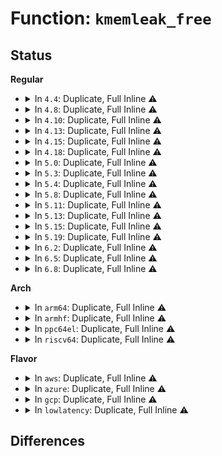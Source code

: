 # Function: <code>kmemleak_free</code>

## Status
<b>Regular</b>
<ul>
<li>
<details>
<summary>In <code>4.4</code>: Duplicate, Full Inline ⚠️</summary>

**Collision:** Static Duplication

**Inline:** Full

**Transformation:** False

**Instances:**

```
In mm/percpu.c (0)
Location: include/linux/kmemleak.h:79
Inline: True
```
```
In mm/vmalloc.c (0)
Location: include/linux/kmemleak.h:79
Inline: True
```
```
In mm/slub.c (0)
Location: include/linux/kmemleak.h:79
Inline: True
```
```
In block/blk-mq.c (0)
Location: include/linux/kmemleak.h:79
Inline: True
```
```
In lib/scatterlist.c (0)
Location: include/linux/kmemleak.h:79
Inline: True
```
</details>
</li>
<li>
<details>
<summary>In <code>4.8</code>: Duplicate, Full Inline ⚠️</summary>

**Collision:** Static Duplication

**Inline:** Full

**Transformation:** False

**Instances:**

```
In mm/percpu.c (0)
Location: include/linux/kmemleak.h:79
Inline: True
```
```
In mm/vmalloc.c (0)
Location: include/linux/kmemleak.h:79
Inline: True
```
```
In mm/slub.c (0)
Location: include/linux/kmemleak.h:79
Inline: True
```
```
In block/blk-mq.c (0)
Location: include/linux/kmemleak.h:79
Inline: True
```
```
In lib/scatterlist.c (0)
Location: include/linux/kmemleak.h:79
Inline: True
```
</details>
</li>
<li>
<details>
<summary>In <code>4.10</code>: Duplicate, Full Inline ⚠️</summary>

**Collision:** Static Duplication

**Inline:** Full

**Transformation:** False

**Instances:**

```
In mm/percpu.c (0)
Location: include/linux/kmemleak.h:84
Inline: True
```
```
In mm/vmalloc.c (0)
Location: include/linux/kmemleak.h:84
Inline: True
```
```
In mm/slub.c (0)
Location: include/linux/kmemleak.h:84
Inline: True
```
```
In block/blk-mq.c (0)
Location: include/linux/kmemleak.h:84
Inline: True
```
```
In lib/scatterlist.c (0)
Location: include/linux/kmemleak.h:84
Inline: True
```
```
In drivers/iommu/amd_iommu_init.c (0)
Location: include/linux/kmemleak.h:84
Inline: True
```
</details>
</li>
<li>
<details>
<summary>In <code>4.13</code>: Duplicate, Full Inline ⚠️</summary>

**Collision:** Static Duplication

**Inline:** Full

**Transformation:** False

**Instances:**

```
In mm/percpu.c (0)
Location: include/linux/kmemleak.h:91
Inline: True
```
```
In mm/vmalloc.c (0)
Location: include/linux/kmemleak.h:91
Inline: True
```
```
In mm/slub.c (0)
Location: include/linux/kmemleak.h:91
Inline: True
```
```
In block/blk-mq.c (0)
Location: include/linux/kmemleak.h:91
Inline: True
```
```
In lib/scatterlist.c (0)
Location: include/linux/kmemleak.h:91
Inline: True
```
```
In drivers/iommu/amd_iommu_init.c (0)
Location: include/linux/kmemleak.h:91
Inline: True
```
</details>
</li>
<li>
<details>
<summary>In <code>4.15</code>: Duplicate, Full Inline ⚠️</summary>

**Collision:** Static Duplication

**Inline:** Full

**Transformation:** False

**Instances:**

```
In mm/percpu.c (0)
Location: include/linux/kmemleak.h:91
Inline: True
```
```
In mm/vmalloc.c (0)
Location: include/linux/kmemleak.h:91
Inline: True
```
```
In mm/slub.c (0)
Location: include/linux/kmemleak.h:91
Inline: True
```
```
In block/blk-mq.c (0)
Location: include/linux/kmemleak.h:91
Inline: True
```
```
In lib/scatterlist.c (0)
Location: include/linux/kmemleak.h:91
Inline: True
```
```
In drivers/iommu/amd_iommu_init.c (0)
Location: include/linux/kmemleak.h:91
Inline: True
```
</details>
</li>
<li>
<details>
<summary>In <code>4.18</code>: Duplicate, Full Inline ⚠️</summary>

**Collision:** Static Duplication

**Inline:** Full

**Transformation:** False

**Instances:**

```
In mm/percpu.c (0)
Location: include/linux/kmemleak.h:91
Inline: True
```
```
In mm/vmalloc.c (0)
Location: include/linux/kmemleak.h:91
Inline: True
```
```
In mm/slub.c (0)
Location: include/linux/kmemleak.h:91
Inline: True
```
```
In block/blk-mq.c (0)
Location: include/linux/kmemleak.h:91
Inline: True
```
```
In lib/scatterlist.c (0)
Location: include/linux/kmemleak.h:91
Inline: True
```
```
In drivers/iommu/amd_iommu_init.c (0)
Location: include/linux/kmemleak.h:91
Inline: True
```
</details>
</li>
<li>
<details>
<summary>In <code>5.0</code>: Duplicate, Full Inline ⚠️</summary>

**Collision:** Static Duplication

**Inline:** Full

**Transformation:** False

**Instances:**

```
In mm/percpu.c (0)
Location: include/linux/kmemleak.h:91
Inline: True
```
```
In mm/vmalloc.c (0)
Location: include/linux/kmemleak.h:91
Inline: True
```
```
In mm/slub.c (0)
Location: include/linux/kmemleak.h:91
Inline: True
```
```
In block/blk-mq.c (0)
Location: include/linux/kmemleak.h:91
Inline: True
```
```
In lib/scatterlist.c (0)
Location: include/linux/kmemleak.h:91
Inline: True
```
```
In drivers/iommu/amd_iommu_init.c (0)
Location: include/linux/kmemleak.h:91
Inline: True
```
```
In net/core/neighbour.c (0)
Location: include/linux/kmemleak.h:91
Inline: True
```
</details>
</li>
<li>
<details>
<summary>In <code>5.3</code>: Duplicate, Full Inline ⚠️</summary>

**Collision:** Static Duplication

**Inline:** Full

**Transformation:** False

**Instances:**

```
In mm/percpu.c (0)
Location: include/linux/kmemleak.h:79
Inline: True
```
```
In mm/vmalloc.c (0)
Location: include/linux/kmemleak.h:79
Inline: True
```
```
In mm/slub.c (0)
Location: include/linux/kmemleak.h:79
Inline: True
```
```
In block/blk-mq.c (0)
Location: include/linux/kmemleak.h:79
Inline: True
```
```
In lib/scatterlist.c (0)
Location: include/linux/kmemleak.h:79
Inline: True
```
```
In drivers/iommu/amd_iommu_init.c (0)
Location: include/linux/kmemleak.h:79
Inline: True
```
```
In net/core/neighbour.c (0)
Location: include/linux/kmemleak.h:79
Inline: True
```
</details>
</li>
<li>
<details>
<summary>In <code>5.4</code>: Duplicate, Full Inline ⚠️</summary>

**Collision:** Static Duplication

**Inline:** Full

**Transformation:** False

**Instances:**

```
In mm/percpu.c (0)
Location: include/linux/kmemleak.h:79
Inline: True
```
```
In mm/vmalloc.c (0)
Location: include/linux/kmemleak.h:79
Inline: True
```
```
In mm/slub.c (0)
Location: include/linux/kmemleak.h:79
Inline: True
```
```
In block/blk-mq.c (0)
Location: include/linux/kmemleak.h:79
Inline: True
```
```
In lib/scatterlist.c (0)
Location: include/linux/kmemleak.h:79
Inline: True
```
```
In lib/generic-radix-tree.c (0)
Location: include/linux/kmemleak.h:79
Inline: True
```
```
In drivers/iommu/amd_iommu_init.c (0)
Location: include/linux/kmemleak.h:79
Inline: True
```
```
In net/core/neighbour.c (0)
Location: include/linux/kmemleak.h:79
Inline: True
```
</details>
</li>
<li>
<details>
<summary>In <code>5.8</code>: Duplicate, Full Inline ⚠️</summary>

**Collision:** Static Duplication

**Inline:** Full

**Transformation:** False

**Instances:**

```
In mm/percpu.c (0)
Location: include/linux/kmemleak.h:79
Inline: True
```
```
In mm/vmalloc.c (0)
Location: include/linux/kmemleak.h:79
Inline: True
```
```
In mm/slub.c (0)
Location: include/linux/kmemleak.h:79
Inline: False
```
```
In block/blk-mq.c (0)
Location: include/linux/kmemleak.h:79
Inline: True
```
```
In lib/scatterlist.c (0)
Location: include/linux/kmemleak.h:79
Inline: True
```
```
In lib/generic-radix-tree.c (0)
Location: include/linux/kmemleak.h:79
Inline: True
```
```
In drivers/iommu/amd/init.c (0)
Location: include/linux/kmemleak.h:79
Inline: True
```
```
In net/core/neighbour.c (0)
Location: include/linux/kmemleak.h:79
Inline: True
```
</details>
</li>
<li>
<details>
<summary>In <code>5.11</code>: Duplicate, Full Inline ⚠️</summary>

**Collision:** Static Duplication

**Inline:** Full

**Transformation:** False

**Instances:**

```
In mm/percpu.c (0)
Location: include/linux/kmemleak.h:79
Inline: True
```
```
In mm/vmalloc.c (0)
Location: include/linux/kmemleak.h:79
Inline: True
```
```
In mm/slub.c (0)
Location: include/linux/kmemleak.h:79
Inline: False
```
```
In block/blk-mq.c (0)
Location: include/linux/kmemleak.h:79
Inline: True
```
```
In lib/scatterlist.c (0)
Location: include/linux/kmemleak.h:79
Inline: True
```
```
In lib/generic-radix-tree.c (0)
Location: include/linux/kmemleak.h:79
Inline: True
```
```
In drivers/iommu/amd/init.c (0)
Location: include/linux/kmemleak.h:79
Inline: True
```
```
In net/core/neighbour.c (0)
Location: include/linux/kmemleak.h:79
Inline: True
```
</details>
</li>
<li>
<details>
<summary>In <code>5.13</code>: Duplicate, Full Inline ⚠️</summary>

**Collision:** Static Duplication

**Inline:** Full

**Transformation:** False

**Instances:**

```
In mm/percpu.c (0)
Location: include/linux/kmemleak.h:79
Inline: True
```
```
In mm/vmalloc.c (0)
Location: include/linux/kmemleak.h:79
Inline: True
```
```
In mm/slub.c (0)
Location: include/linux/kmemleak.h:79
Inline: False
```
```
In block/blk-mq.c (0)
Location: include/linux/kmemleak.h:79
Inline: True
```
```
In lib/scatterlist.c (0)
Location: include/linux/kmemleak.h:79
Inline: True
```
```
In lib/generic-radix-tree.c (0)
Location: include/linux/kmemleak.h:79
Inline: True
```
```
In drivers/iommu/amd/init.c (0)
Location: include/linux/kmemleak.h:79
Inline: True
```
```
In net/core/neighbour.c (0)
Location: include/linux/kmemleak.h:79
Inline: True
```
</details>
</li>
<li>
<details>
<summary>In <code>5.15</code>: Duplicate, Full Inline ⚠️</summary>

**Collision:** Static Duplication

**Inline:** Full

**Transformation:** False

**Instances:**

```
In kernel/trace/tracing_map.c (0)
Location: include/linux/kmemleak.h:79
Inline: True
```
```
In mm/percpu.c (0)
Location: include/linux/kmemleak.h:79
Inline: True
```
```
In mm/vmalloc.c (0)
Location: include/linux/kmemleak.h:79
Inline: True
```
```
In mm/slub.c (0)
Location: include/linux/kmemleak.h:79
Inline: False
```
```
In mm/kfence/core.c (0)
Location: include/linux/kmemleak.h:79
Inline: True
```
```
In block/blk-mq.c (0)
Location: include/linux/kmemleak.h:79
Inline: True
```
```
In lib/scatterlist.c (0)
Location: include/linux/kmemleak.h:79
Inline: True
```
```
In lib/generic-radix-tree.c (0)
Location: include/linux/kmemleak.h:79
Inline: True
```
```
In drivers/iommu/amd/init.c (0)
Location: include/linux/kmemleak.h:79
Inline: True
```
```
In net/core/neighbour.c (0)
Location: include/linux/kmemleak.h:79
Inline: True
```
</details>
</li>
<li>
<details>
<summary>In <code>5.19</code>: Duplicate, Full Inline ⚠️</summary>

**Collision:** Static Duplication

**Inline:** Full

**Transformation:** False

**Instances:**

```
In kernel/trace/tracing_map.c (0)
Location: include/linux/kmemleak.h:79
Inline: True
```
```
In mm/vmalloc.c (0)
Location: include/linux/kmemleak.h:79
Inline: True
```
```
In mm/slub.c (0)
Location: include/linux/kmemleak.h:79
Inline: False
```
```
In mm/kfence/core.c (0)
Location: include/linux/kmemleak.h:79
Inline: True
```
```
In block/blk-mq.c (0)
Location: include/linux/kmemleak.h:79
Inline: True
```
```
In lib/scatterlist.c (0)
Location: include/linux/kmemleak.h:79
Inline: True
```
```
In lib/generic-radix-tree.c (0)
Location: include/linux/kmemleak.h:79
Inline: True
```
```
In drivers/iommu/amd/init.c (0)
Location: include/linux/kmemleak.h:79
Inline: True
```
```
In net/core/neighbour.c (0)
Location: include/linux/kmemleak.h:79
Inline: True
```
</details>
</li>
<li>
<details>
<summary>In <code>6.2</code>: Duplicate, Full Inline ⚠️</summary>

**Collision:** Static Duplication

**Inline:** Full

**Transformation:** False

**Instances:**

```
In kernel/trace/tracing_map.c (0)
Location: include/linux/kmemleak.h:78
Inline: True
```
```
In mm/slab_common.c (0)
Location: include/linux/kmemleak.h:78
Inline: True
```
```
In mm/vmalloc.c (0)
Location: include/linux/kmemleak.h:78
Inline: True
```
```
In mm/kfence/core.c (0)
Location: include/linux/kmemleak.h:78
Inline: True
```
```
In block/blk-mq.c (0)
Location: include/linux/kmemleak.h:78
Inline: True
```
```
In lib/scatterlist.c (0)
Location: include/linux/kmemleak.h:78
Inline: True
```
```
In lib/generic-radix-tree.c (0)
Location: include/linux/kmemleak.h:78
Inline: True
```
```
In drivers/iommu/amd/init.c (0)
Location: include/linux/kmemleak.h:78
Inline: True
```
```
In net/core/neighbour.c (0)
Location: include/linux/kmemleak.h:78
Inline: True
```
</details>
</li>
<li>
<details>
<summary>In <code>6.5</code>: Duplicate, Full Inline ⚠️</summary>

**Collision:** Static Duplication

**Inline:** Full

**Transformation:** False

**Instances:**

```
In kernel/trace/tracing_map.c (0)
Location: include/linux/kmemleak.h:78
Inline: True
```
```
In mm/slab_common.c (0)
Location: include/linux/kmemleak.h:78
Inline: True
```
```
In mm/vmalloc.c (0)
Location: include/linux/kmemleak.h:78
Inline: True
```
```
In block/blk-mq.c (0)
Location: include/linux/kmemleak.h:78
Inline: True
```
```
In lib/scatterlist.c (0)
Location: include/linux/kmemleak.h:78
Inline: True
```
```
In lib/generic-radix-tree.c (0)
Location: include/linux/kmemleak.h:78
Inline: True
```
```
In drivers/iommu/amd/init.c (0)
Location: include/linux/kmemleak.h:78
Inline: True
```
```
In net/core/neighbour.c (0)
Location: include/linux/kmemleak.h:78
Inline: True
```
</details>
</li>
<li>
<details>
<summary>In <code>6.8</code>: Duplicate, Full Inline ⚠️</summary>

**Collision:** Static Duplication

**Inline:** Full

**Transformation:** False

**Instances:**

```
In kernel/trace/trace.c (0)
Location: include/linux/kmemleak.h:78
Inline: True
```
```
In kernel/trace/tracing_map.c (0)
Location: include/linux/kmemleak.h:78
Inline: True
```
```
In mm/vmalloc.c (0)
Location: include/linux/kmemleak.h:78
Inline: True
```
```
In mm/slub.c (0)
Location: include/linux/kmemleak.h:78
Inline: True
```
```
In block/blk-mq.c (0)
Location: include/linux/kmemleak.h:78
Inline: True
```
```
In lib/scatterlist.c (0)
Location: include/linux/kmemleak.h:78
Inline: True
```
```
In lib/generic-radix-tree.c (0)
Location: include/linux/kmemleak.h:78
Inline: True
```
```
In drivers/iommu/amd/init.c (0)
Location: include/linux/kmemleak.h:78
Inline: True
```
```
In net/core/neighbour.c (0)
Location: include/linux/kmemleak.h:78
Inline: True
```
</details>
</li>
</ul>
<b>Arch</b>
<ul>
<li>
<details>
<summary>In <code>arm64</code>: Duplicate, Full Inline ⚠️</summary>

**Collision:** Static Duplication

**Inline:** Full

**Transformation:** False

**Instances:**

```
In mm/percpu.c (0)
Location: include/linux/kmemleak.h:79
Inline: True
```
```
In mm/vmalloc.c (0)
Location: include/linux/kmemleak.h:79
Inline: True
```
```
In mm/slub.c (0)
Location: include/linux/kmemleak.h:79
Inline: True
```
```
In block/blk-mq.c (0)
Location: include/linux/kmemleak.h:79
Inline: True
```
```
In lib/scatterlist.c (0)
Location: include/linux/kmemleak.h:79
Inline: True
```
```
In lib/generic-radix-tree.c (0)
Location: include/linux/kmemleak.h:79
Inline: True
```
```
In net/core/neighbour.c (0)
Location: include/linux/kmemleak.h:79
Inline: True
```
</details>
</li>
<li>
<details>
<summary>In <code>armhf</code>: Duplicate, Full Inline ⚠️</summary>

**Collision:** Static Duplication

**Inline:** Full

**Transformation:** False

**Instances:**

```
In mm/percpu.c (0)
Location: include/linux/kmemleak.h:79
Inline: True
```
```
In mm/vmalloc.c (0)
Location: include/linux/kmemleak.h:79
Inline: True
```
```
In mm/slub.c (0)
Location: include/linux/kmemleak.h:79
Inline: False
```
```
In block/blk-mq.c (0)
Location: include/linux/kmemleak.h:79
Inline: True
```
```
In lib/scatterlist.c (0)
Location: include/linux/kmemleak.h:79
Inline: True
```
```
In lib/generic-radix-tree.c (0)
Location: include/linux/kmemleak.h:79
Inline: True
```
```
In net/core/neighbour.c (0)
Location: include/linux/kmemleak.h:79
Inline: True
```
</details>
</li>
<li>
<details>
<summary>In <code>ppc64el</code>: Duplicate, Full Inline ⚠️</summary>

**Collision:** Static Duplication

**Inline:** Full

**Transformation:** False

**Instances:**

```
In mm/percpu.c (0)
Location: include/linux/kmemleak.h:79
Inline: True
```
```
In mm/vmalloc.c (0)
Location: include/linux/kmemleak.h:79
Inline: True
```
```
In mm/slub.c (0)
Location: include/linux/kmemleak.h:79
Inline: True
```
```
In block/blk-mq.c (0)
Location: include/linux/kmemleak.h:79
Inline: True
```
```
In lib/scatterlist.c (0)
Location: include/linux/kmemleak.h:79
Inline: True
```
```
In lib/generic-radix-tree.c (0)
Location: include/linux/kmemleak.h:79
Inline: True
```
```
In net/core/neighbour.c (0)
Location: include/linux/kmemleak.h:79
Inline: True
```
</details>
</li>
<li>
<details>
<summary>In <code>riscv64</code>: Duplicate, Full Inline ⚠️</summary>

**Collision:** Static Duplication

**Inline:** Full

**Transformation:** False

**Instances:**

```
In mm/percpu.c (0)
Location: include/linux/kmemleak.h:79
Inline: True
```
```
In mm/vmalloc.c (0)
Location: include/linux/kmemleak.h:79
Inline: True
```
```
In mm/slub.c (0)
Location: include/linux/kmemleak.h:79
Inline: True
```
```
In block/blk-mq.c (0)
Location: include/linux/kmemleak.h:79
Inline: True
```
```
In lib/scatterlist.c (0)
Location: include/linux/kmemleak.h:79
Inline: True
```
```
In lib/generic-radix-tree.c (0)
Location: include/linux/kmemleak.h:79
Inline: True
```
```
In net/core/neighbour.c (0)
Location: include/linux/kmemleak.h:79
Inline: True
```
</details>
</li>
</ul>
<b>Flavor</b>
<ul>
<li>
<details>
<summary>In <code>aws</code>: Duplicate, Full Inline ⚠️</summary>

**Collision:** Static Duplication

**Inline:** Full

**Transformation:** False

**Instances:**

```
In mm/percpu.c (0)
Location: include/linux/kmemleak.h:79
Inline: True
```
```
In mm/vmalloc.c (0)
Location: include/linux/kmemleak.h:79
Inline: True
```
```
In mm/slub.c (0)
Location: include/linux/kmemleak.h:79
Inline: True
```
```
In block/blk-mq.c (0)
Location: include/linux/kmemleak.h:79
Inline: True
```
```
In lib/scatterlist.c (0)
Location: include/linux/kmemleak.h:79
Inline: True
```
```
In lib/generic-radix-tree.c (0)
Location: include/linux/kmemleak.h:79
Inline: True
```
```
In drivers/iommu/amd_iommu_init.c (0)
Location: include/linux/kmemleak.h:79
Inline: True
```
```
In net/core/neighbour.c (0)
Location: include/linux/kmemleak.h:79
Inline: True
```
</details>
</li>
<li>
<details>
<summary>In <code>azure</code>: Duplicate, Full Inline ⚠️</summary>

**Collision:** Static Duplication

**Inline:** Full

**Transformation:** False

**Instances:**

```
In mm/percpu.c (0)
Location: include/linux/kmemleak.h:79
Inline: True
```
```
In mm/vmalloc.c (0)
Location: include/linux/kmemleak.h:79
Inline: True
```
```
In mm/slub.c (0)
Location: include/linux/kmemleak.h:79
Inline: True
```
```
In block/blk-mq.c (0)
Location: include/linux/kmemleak.h:79
Inline: True
```
```
In lib/scatterlist.c (0)
Location: include/linux/kmemleak.h:79
Inline: True
```
```
In lib/generic-radix-tree.c (0)
Location: include/linux/kmemleak.h:79
Inline: True
```
```
In drivers/iommu/amd_iommu_init.c (0)
Location: include/linux/kmemleak.h:79
Inline: True
```
```
In net/core/neighbour.c (0)
Location: include/linux/kmemleak.h:79
Inline: True
```
</details>
</li>
<li>
<details>
<summary>In <code>gcp</code>: Duplicate, Full Inline ⚠️</summary>

**Collision:** Static Duplication

**Inline:** Full

**Transformation:** False

**Instances:**

```
In mm/percpu.c (0)
Location: include/linux/kmemleak.h:79
Inline: True
```
```
In mm/vmalloc.c (0)
Location: include/linux/kmemleak.h:79
Inline: True
```
```
In mm/slub.c (0)
Location: include/linux/kmemleak.h:79
Inline: True
```
```
In block/blk-mq.c (0)
Location: include/linux/kmemleak.h:79
Inline: True
```
```
In lib/scatterlist.c (0)
Location: include/linux/kmemleak.h:79
Inline: True
```
```
In lib/generic-radix-tree.c (0)
Location: include/linux/kmemleak.h:79
Inline: True
```
```
In drivers/iommu/amd_iommu_init.c (0)
Location: include/linux/kmemleak.h:79
Inline: True
```
```
In net/core/neighbour.c (0)
Location: include/linux/kmemleak.h:79
Inline: True
```
</details>
</li>
<li>
<details>
<summary>In <code>lowlatency</code>: Duplicate, Full Inline ⚠️</summary>

**Collision:** Static Duplication

**Inline:** Full

**Transformation:** False

**Instances:**

```
In mm/percpu.c (0)
Location: include/linux/kmemleak.h:79
Inline: True
```
```
In mm/vmalloc.c (0)
Location: include/linux/kmemleak.h:79
Inline: True
```
```
In mm/slub.c (0)
Location: include/linux/kmemleak.h:79
Inline: True
```
```
In block/blk-mq.c (0)
Location: include/linux/kmemleak.h:79
Inline: True
```
```
In lib/scatterlist.c (0)
Location: include/linux/kmemleak.h:79
Inline: True
```
```
In lib/generic-radix-tree.c (0)
Location: include/linux/kmemleak.h:79
Inline: True
```
```
In drivers/iommu/amd_iommu_init.c (0)
Location: include/linux/kmemleak.h:79
Inline: True
```
```
In net/core/neighbour.c (0)
Location: include/linux/kmemleak.h:79
Inline: True
```
</details>
</li>
</ul>

## Differences
